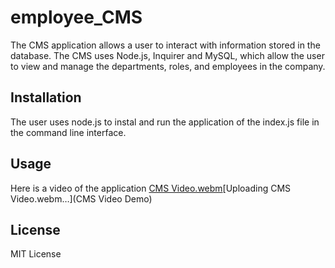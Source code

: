 # employee_CMS
The CMS application allows a user to interact with information stored in the database. The CMS uses Node.js, Inquirer and MySQL, which allow the user to view and manage the departments, roles, and employees in the company. 
## Installation
The user uses node.js to instal and run the application of the index.js file in the command line interface. 
## Usage
Here is a video of the application [CMS Video.webm](https://github.com/AlyssaPidgeon/employee_CMS/assets/133649814/1b92dd3c-5341-429d-b5eb-bf51a82a9b98)[Uploading CMS Video.webm…](CMS Video Demo)


## License
MIT License 
 
